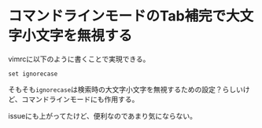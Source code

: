 # コマンドラインモードのTab補完で大文字小文字を無視する

vimrcに以下のように書くことで実現できる。

```
set ignorecase
```

そもそも`ignorecase`は検索時の大文字小文字を無視するための設定？らしいけど、コマンドラインモードにも作用する。

issueにも上がってたけど、便利なのであまり気にならない。